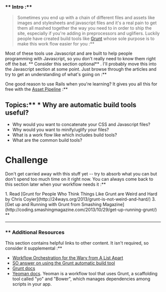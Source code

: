 ### ** Intro :** 
>Sometimes you end up with a chain of different files and assets like images and stylesheets and javascript files and it's a real pain to get them all mashed together the way you need to in order to ship the site, especially if you're adding in preprocessors and uglifiers.  Luckily people have created build tools like [Grunt](http://gruntjs.com/) whose sole purpose is to make this work flow easier for you :**

Most of these tools use Javascript and are built to help people programming with Javascript, so you don't really need to know them right off the bat.  ** Consider this section optional** .  I'll probably move this into the Javascript section at some point.  Just browse through the articles and try to get an understanding of what's going on :**

One good reason to use Rails when you're learning?  It gives you all this for free with the [Asset Pipeline](/ruby-on-rails/the-asset-pipeline) :**

## Topics:** * Why are automatic build tools useful?
* Why would you want to concatenate your CSS and Javascript files?
* Why would you want to minify/uglify your files?
* What is a work flow like which includes build tools?
* What are the common build tools?
# Challenge
Don't get carried away with this stuff yet -- try to absorb what you can but don't spend too much time on it right now.  You can always come back to this section later when your workflow needs it :**

<div class="lesson-content__panel" markdown="1">
1. Read [Grunt for People Who Think Things Like Grunt are Weird and Hard by Chris Coyier](http://24ways.org/2013/grunt-is-not-weird-and-hard/)
3. [Get up and Running with Grunt from Smashing Magazine](http://coding.smashingmagazine.com/2013/10/29/get-up-running-grunt/)
</div>** 

---


### ** Additional Resources
This section contains helpful links to other content. It isn't required, so consider it supplemental :**



* [Workflow Orchestration for the Wary from A List Apart](http://alistapart.com/column/workflow-orchestration-for-the-wary)
* [SO answer on using the Grunt automatic build tool](http://stackoverflow.com/questions/13713273/how-to-concatenate-and-minify-multiple-css-and-javascript-files-with-grunt-js)
* [Grunt docs](http://gruntjs.com/)
* [Yeoman docs](http://yeoman.io/).  Yeoman is a workflow tool that uses Grunt, a scaffolding tool called "yo" and "Bower", which manages dependencies among scripts in your app.
